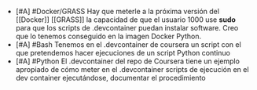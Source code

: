 - [#A] #Docker/GRASS Hay que meterle a la próxima versión del [[Docker]] [[GRASS]] la capacidad de que el usuario 1000 use **sudo** para que los scripts de .devcontainer puedan instalar software. Creo que lo tenemos conseguido en la imagen Docker Python.
- [#A] #Bash Tenemos en el .devcontainer de coursera un script con el que pretendemos hacer ejecuciones de un script Python continuo
- [#A] #Python El .devcontainer del repo de Coursera tiene un ejemplo apropiado de cómo meter en el .devcontainer scripts de ejecución en el dev container ejecutándose, documentar el procedimiento